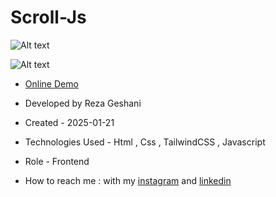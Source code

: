 # Scroll-Js

![Alt text](https://github.com/user-attachments/assets/e77e9bec-9df5-430b-af5c-62fff78f9465)


![Alt text](https://github.com/user-attachments/assets/63f8458f-9c36-40f9-93e2-5b2215b17fb6)


- [Online Demo](https://rezageshaniweb.github.io/Scroll-Js/)

- Developed by Reza Geshani

- Created - 2025-01-21

- Technologies Used - Html , Css , TailwindCSS , Javascript

- Role - Frontend

- How to reach me : with my [instagram](https://www.instagram.com/rezageshani_web) and [linkedin](http://www.linkedin.com/in/reza-geshani-web)
